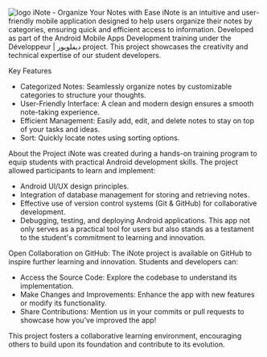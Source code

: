 ![logo](https://github.com/user-attachments/assets/f6e3b4a7-ddc7-4cb4-b464-ecc02f415ac7)
iNote - Organize Your Notes with Ease
  iNote is an intuitive and user-friendly mobile application designed to help users organize their notes by categories, ensuring quick and efficient access to information. Developed as part of the Android Mobile Apps Development training under the Développeur | ديفلوبور project.
This project showcases the creativity and technical expertise of our student developers.

Key Features
- Categorized Notes: Seamlessly organize notes by customizable categories to structure your thoughts.
- User-Friendly Interface: A clean and modern design ensures a smooth note-taking experience.
- Efficient Management: Easily add, edit, and delete notes to stay on top of your tasks and ideas.
- Sort: Quickly locate notes using sorting options.

About the Project
iNote was created during a hands-on training program to equip students with practical Android development skills. The project allowed participants to learn and implement:

- Android UI/UX design principles.
- Integration of database management for storing and retrieving notes.
- Effective use of version control systems (Git & GitHub) for collaborative development.
- Debugging, testing, and deploying Android applications.
This app not only serves as a practical tool for users but also stands as a testament to the student's commitment to learning and innovation.

Open Collaboration on GitHub:
The iNote project is available on GitHub to inspire further learning and innovation. Students and developers can:

- Access the Source Code: Explore the codebase to understand its implementation.
- Make Changes and Improvements: Enhance the app with new features or modify its functionality.
- Share Contributions: Mention us in your commits or pull requests to showcase how you've improved the app!
  
This project fosters a collaborative learning environment, encouraging others to build upon its foundation and contribute to its evolution.
